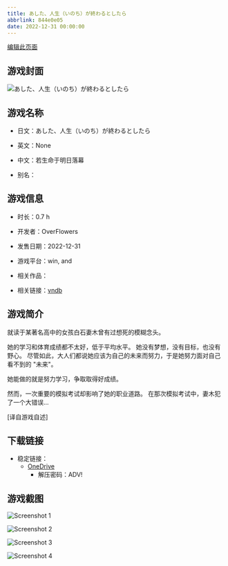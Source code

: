 ```yaml
---
title: あした、人生（いのち）が終わるとしたら
abbrlink: 844e0e05
date: 2022-12-31 00:00:00
---
```

[编辑此页面](https://github.com/ACG-3/ADV3-source/blob/main/source/_posts/games/%E3%81%82%E3%81%97%E3%81%9F%E3%80%81%E4%BA%BA%E7%94%9F%EF%BC%88%E3%81%84%E3%81%AE%E3%81%A1%EF%BC%89%E3%81%8C%E7%B5%82%E3%82%8F%E3%82%8B%E3%81%A8%E3%81%97%E3%81%9F%E3%82%89.md)

## 游戏封面

![あした、人生（いのち）が終わるとしたら](https://pan.timero.xyz/d/onedrive/img_lib_001/%E3%81%82%E3%81%97%E3%81%9F%E3%80%81%E4%BA%BA%E7%94%9F%EF%BC%88%E3%81%84%E3%81%AE%E3%81%A1%EF%BC%89%E3%81%8C%E7%B5%82%E3%82%8F%E3%82%8B%E3%81%A8%E3%81%97%E3%81%9F%E3%82%89_cover.avif)


## 游戏名称

- 日文：あした、人生（いのち）が終わるとしたら
- 英文：None
- 中文：若生命于明日落幕

- 别名：


## 游戏信息

- 时长：0.7 h
- 开发者：OverFlowers
- 发售日期：2022-12-31
- 游戏平台：win, and
- 相关作品：

- 相关链接：[vndb](https://vndb.org/v41754)


## 游戏简介

就读于某著名高中的女孩白石妻木曾有过想死的模糊念头。

她的学习和体育成绩都不太好，低于平均水平。
她没有梦想，没有目标，也没有野心。
尽管如此，大人们都说她应该为自己的未来而努力，于是她努力面对自己看不到的 "未来"。

她能做的就是努力学习，争取取得好成绩。


然而，一次重要的模拟考试却影响了她的职业道路。
在那次模拟考试中，妻木犯了一个大错误...


[译自游戏自述]


## 下载链接

- 稳定链接：
    - [OneDrive](https://pan.timero.xyz/onedrive/adv_lib_001/%E3%81%82%E3%81%97%E3%81%9F%E3%80%81%E4%BA%BA%E7%94%9F%EF%BC%88%E3%81%84%E3%81%AE%E3%81%A1%EF%BC%89%E3%81%8C%E7%B5%82%E3%82%8F%E3%82%8B%E3%81%A8%E3%81%97%E3%81%9F%E3%82%89)
        - 解压密码：ADV!



## 游戏截图


![Screenshot 1](https://pan.timero.xyz/d/onedrive/img_lib_001/%E3%81%82%E3%81%97%E3%81%9F%E3%80%81%E4%BA%BA%E7%94%9F%EF%BC%88%E3%81%84%E3%81%AE%E3%81%A1%EF%BC%89%E3%81%8C%E7%B5%82%E3%82%8F%E3%82%8B%E3%81%A8%E3%81%97%E3%81%9F%E3%82%89_Screenshot_1.avif)

![Screenshot 2](https://pan.timero.xyz/d/onedrive/img_lib_001/%E3%81%82%E3%81%97%E3%81%9F%E3%80%81%E4%BA%BA%E7%94%9F%EF%BC%88%E3%81%84%E3%81%AE%E3%81%A1%EF%BC%89%E3%81%8C%E7%B5%82%E3%82%8F%E3%82%8B%E3%81%A8%E3%81%97%E3%81%9F%E3%82%89_Screenshot_2.avif)

![Screenshot 3](https://pan.timero.xyz/d/onedrive/img_lib_001/%E3%81%82%E3%81%97%E3%81%9F%E3%80%81%E4%BA%BA%E7%94%9F%EF%BC%88%E3%81%84%E3%81%AE%E3%81%A1%EF%BC%89%E3%81%8C%E7%B5%82%E3%82%8F%E3%82%8B%E3%81%A8%E3%81%97%E3%81%9F%E3%82%89_Screenshot_3.avif)

![Screenshot 4](https://pan.timero.xyz/d/onedrive/img_lib_001/%E3%81%82%E3%81%97%E3%81%9F%E3%80%81%E4%BA%BA%E7%94%9F%EF%BC%88%E3%81%84%E3%81%AE%E3%81%A1%EF%BC%89%E3%81%8C%E7%B5%82%E3%82%8F%E3%82%8B%E3%81%A8%E3%81%97%E3%81%9F%E3%82%89_Screenshot_4.avif)

